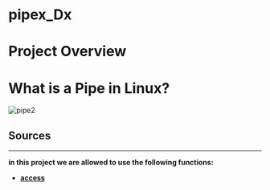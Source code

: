 # pipex_Dx
# Project Overview



# What is a Pipe in Linux?


![pipe2](https://user-images.githubusercontent.com/98095867/208128711-00d7dbd6-78dd-4c4e-983a-38c1bf663054.jpeg)


## Sources
---
**in this project we are allowed to use the following functions:**

* [**access**](http://manpagesfr.free.fr/man/man2/access.2.html)
